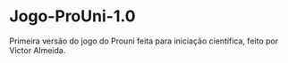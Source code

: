 # Jogo-ProUni-1.0
Primeira versão do jogo do Prouni feita para iniciação cientifica, feito por Victor Almeida.
